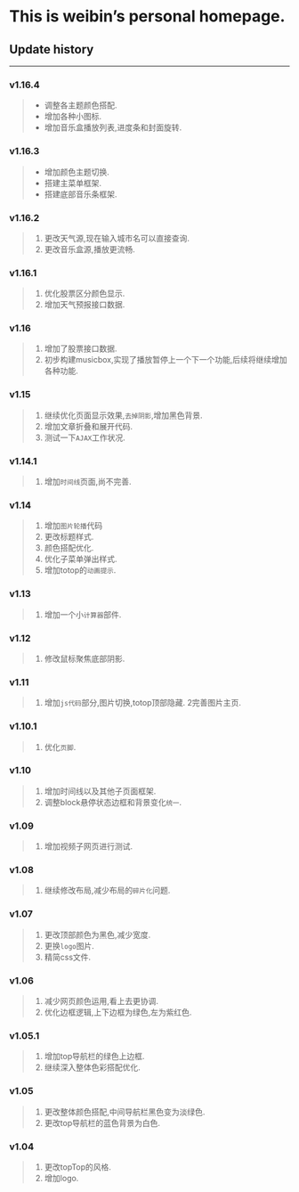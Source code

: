 This is weibin’s personal homepage.
===
## Update history
---
### v1.16.4
>* 调整各主题颜色搭配.
>* 增加各种小图标.
>* 增加音乐盒播放列表,进度条和封面旋转.

### v1.16.3
>* 增加颜色主题切换.
>* 搭建主菜单框架.
>* 搭建底部音乐条框架.

### v1.16.2
> 1. 更改天气源,现在输入城市名可以直接查询.
> 2. 更改音乐盒源,播放更流畅.

### v1.16.1
> 1. 优化股票区分颜色显示.
> 2. 增加天气预报接口数据.

### v1.16
> 1. 增加了股票接口数据.
> 2. 初步构建musicbox,实现了播放暂停上一个下一个功能,后续将继续增加各种功能.
 
### v1.15
> 1. 继续优化页面显示效果,`去掉阴影`,增加黑色背景.
> 2. 增加文章折叠和展开代码.
> 3. 测试一下`AJAX`工作状况.

### v1.14.1
> 1. 增加`时间线`页面,尚不完善.

### v1.14
> 1. 增加`图片轮播`代码
> 2. 更改标题样式.
> 3. 颜色搭配优化.
> 4. 优化子菜单弹出样式.
> 5. 增加totop的`动画提示`.

### v1.13
> 1. 增加一个小`计算器`部件.

### v1.12
> 1. 修改鼠标聚焦底部阴影.

### v1.11
> 1. 增加`js代码`部分,图片切换,totop顶部隐藏.
> 2完善图片主页.

### v1.10.1
> 1. 优化`页脚`.
 
### v1.10
> 1. 增加时间线以及其他子页面框架.
> 2. 调整block悬停状态边框和背景变化`统一`.

### v1.09
> 1. 增加视频子网页进行测试.

### v1.08
 > 1. 继续修改布局,减少布局的`碎片化`问题.

### v1.07
> 1. 更改顶部颜色为黑色,减少宽度.
> 2. 更换`logo`图片.
> 3. 精简css文件.

### v1.06
> 1. 减少网页颜色运用,看上去更协调.
> 2. 优化边框逻辑,上下边框为绿色,左为紫红色.

### v1.05.1 
> 1. 增加top导航栏的绿色上边框.
> 2. 继续深入整体色彩搭配优化.

### v1.05
> 1. 更改整体颜色搭配,中间导航栏黑色变为淡绿色.
> 2. 更改top导航栏的蓝色背景为白色.

### v1.04
> 1. 更改topTop的风格.
> 2. 增加logo.